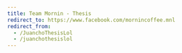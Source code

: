 ```yaml
---
title: Team Mornin - Thesis
redirect_to: https://www.facebook.com/mornincoffee.mnl
redirect_from: 
  - /JuanchoThesisLol
  - /juanchothesislol
--- 
```

